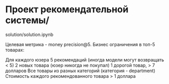 # Проект рекомендательной системы/

solution/solution.ipynb

Целевая метрика - money precision@5. 
Бизнес ограничения в топ-5 товарах:

Для каждого юзера 5 рекомендаций (иногда модели могут возвращать < 5)
2 новых товара (юзер никогда не покупал)
1 дорогой товар, > 7 долларов
Все товары из разных категорий (категория - department)
Стоимость каждого рекомендованного товара > 1 доллара
